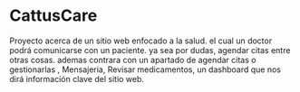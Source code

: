 # CattusCare
Proyecto acerca de un sitio web enfocado a la salud. el cual un doctor podrá comunicarse con un paciente. ya sea por dudas, agendar citas entre otras cosas. ademas contrara con un apartado de agendar citas o gestionarlas , Mensajeria, Revisar medicamentos, un dashboard que nos dirá información clave del sitio web.

